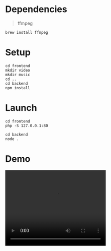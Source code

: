 # Dependencies
> ffmpeg
```
brew install ffmpeg
```

# Setup

```
cd frontend
mkdir video
mkdir music
cd ..
cd backend
npm install
```
# Launch

```
cd frontend
php -S 127.0.0.1:80

cd backend
node .
```

# Demo
<video width="320" height="240" controls>
    <source src="demo.mov" type="video/mp4">
</video>

